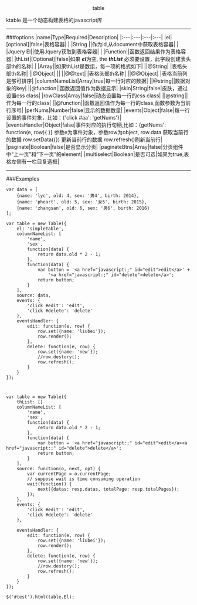 
<center>table</center>

ktable 是一个动态构建表格的javascript库
___

###options
|name|Type|Required|Description|
|:---|:---|:---|:---|
|el|[optional]|false|表格容器|
|  |String ||作为id,从document中获取表格容器|
|  |Jquery El||使用Jquery获取到表格容器|
|  |Function||函数返回结果作为表格容器|
|thList|[Optional]|false|如果 <em><strong>el</strong></em>为空, the <em><strong>thList</strong></em> 必须要设置，此字段创建表头部th的名称|
|  |Array||如果thList是数组，每一项的格式如下|
||@String| |表格头部th名称|
||@Object| ||
||@@text| |表格头部th名称|
||@@Object| |表格当前列是够可排序|
|columnNameList|Array|true|每一行对应的数据|
||@string||数据对象的key|
||@function||函数返回值作为数据显示|
|skin|String|false|皮肤，通过设置css class|
|rowClass|Array|false|动态设置每一行的css class|
||@string||作为每一行的class|
||@function||函数返回值作为每一行的class,函数参数为当前行序号|
|perNums|Number|false|显示的数据数量|
|events|Object|false|每一行设置的事件对象，比如：{'click #aa': 'getNums'}|
|eventsHandler|Object|false|事件对应的执行句柄,比如：{getNums': function(e, row){ }}  参数e为事件对象，参数row为object, row.data 获取当前行的数据 row.setData({}) 更新当前行的数据 row.refresh()刷新当前行|
|paginate|Boolean|false|是否显示分页|
|paginateBtns|Array|false|分页组件中“上一页”和“下一页”的element|
|multiselect|Boolean|是否可选|如果为true,表格左侧有一栏目复选框|

___

###Examples

    var data = [
        {name: 'lyc', old: 4, sex: '男4', birth: 2014},
        {name: 'pheart', old: 5, sex: '女5', birth: 2015},
        {name: 'zhangsan', old: 6, sex: '男6', birth: 2016}
    ];

    var table = new Table({
        el: 'simpleTable',
        columnNameList: [
            'name',
            'sex', 
            function(data) {
                return data.old * 2 - 1;
            },
            function(data) {
                var button = '<a href="javascript:;" id="edit">edit</a>' + 
                    '<a href="javascript:;" id="delete">delete</a>';
                return button;
            }
        ],
        source: data,
        events: {
            'click #edit': 'edit',
            'click #delete': 'delete'
        },
        eventsHandler: {
            edit: function(e, row) {
                row.set({name: 'liubei'});
                row.render();
            },
            delete: function(e, row) {
                row.set({name: 'new'});
                //row.destory();
                row.refresh();
            }
        }
    });

# 

    var table = new Table({
        thList: []
        columnNameList: [
            'name',
            'sex', 
            function(data) {
                return data.old * 2 - 1;
            },
            function(data) {
                var button = '<a href="javascript:;" id="edit">edit</a><a href="javascript:;" id="delete">delete</a>';
                return button;
            }
        ],
        source: function(o, next, opt) { 
            var currentPage = o.currentPage;
            // suppose wait is time consuming operation 
            wait(function() {
                next({datas: resp.datas, totalPage: resp.totalPages});
            });
        },
        events: {
            'click #edit': 'edit',
            'click #delete': 'delete'
        },

        eventsHandler: {
            edit: function(e, row) {
                row.set({name: 'liubei'});
                row.render();
            },
            delete: function(e, row) {
                row.set({name: 'new'});
                //row.destory();
                row.refresh();
            }
        }
    });

    $('#test').html(table.El);